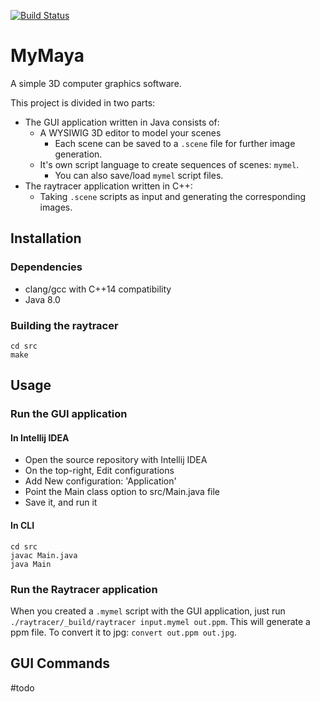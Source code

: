 [![Build Status][travis-image]][travis-url]

# MyMaya
A simple 3D computer graphics software.

This project is divided in two parts:
* The GUI application written in Java consists of:
  * A WYSIWIG 3D editor to model your scenes
    * Each scene can be saved to a `.scene` file for further image generation.
  * It's own script language to create sequences of scenes: `mymel`.
    * You can also save/load `mymel` script files.
* The raytracer application written in C++:
  * Taking `.scene` scripts as input and generating the corresponding images.


## Installation

### Dependencies

* clang/gcc with C++14 compatibility
* Java 8.0

### Building the raytracer

```
cd src
make
```

## Usage

### Run the GUI application

#### In Intellij IDEA

* Open the source repository with Intellij IDEA
* On the top-right, Edit configurations
* Add New configuration: 'Application'
* Point the Main class option to src/Main.java file
* Save it, and run it

#### In CLI

```
cd src
javac Main.java
java Main
```

### Run the Raytracer application

When you created a `.mymel` script with the GUI application, just run `./raytracer/_build/raytracer input.mymel out.ppm`. This will generate a ppm file. To convert it to jpg: `convert out.ppm out.jpg`.

## GUI Commands

#todo

[travis-url]: https://travis-ci.com/adrientoub/MyMaya
[travis-image]: https://travis-ci.com/adrientoub/MyMaya.svg?token=JzsZbq1sQfwhFpuF1GXJ&branch=master
